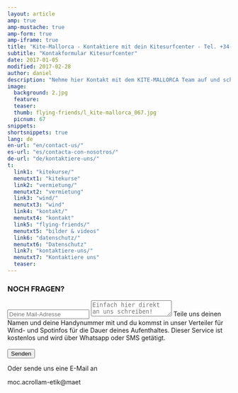 ```yaml
---
layout: article
amp: true
amp-mustache: true
amp-form: true
amp-iframe: true
title: "Kite-Mallorca - Kontaktiere mit dein Kitesurfcenter - Tel. +34-696-264729"
subtitle: "Kontakformular Kitesurfcenter"
date: 2017-01-05
modified: 2017-02-28
author: daniel
description: "Nehme hier Kontakt mit dem KITE-MALLORCA Team auf und schreibe uns deine Fragen!"
image:
  background: 2.jpg
  feature:
  teaser:
  thumb: flying-friends/l_kite-mallorca_067.jpg
  picnum: 67
snippets:
shortsnippets: true
lang: de
en-url: "en/contact-us/"
es-url: "es/contacta-con-nosotros/"
de-url: "de/kontaktiere-uns/"
t:
  link1: "kitekurse/"
  menutxt1: "kitekurse"
  link2: "vermietung/"
  menutxt2: "vermietung"
  link3: "wind/"
  menutxt3: "wind"
  link4: "kontakt/"
  menutxt4: "kontakt"
  link5: "flying-friends/"
  menutxt5: "bilder & videos"
  link6: "datenschutz/"
  menutxt6: "Datenschutz"
  link7: "kontaktiere-uns/"
  menutxt7: "Kontaktiere uns"
  teaser:
---
```


### NOCH FRAGEN?

<form method="POST" action-xhr="https://formspree.io/team@kite-mallorca.com" target="_blank">
  <input type="email" name="_replyto" placeholder="Deine Mail-Adresse" required>
  <input type="hidden" name="_subject" value="Infos über Kitekurse od. -Vermietung auf Mallorca">
  <textarea name="body" placeholder="Einfach hier direkt an uns schreiben!"></textarea>
  <span>Teile uns deinen Namen und deine Handynummer mit und du kommst in unser Verteiler für Wind- und Spotinfos für die Dauer deines Aufenthaltes. Dieser Service ist kostenlos und wird über Whatsapp oder SMS getätigt.</span><br><br>
  <input type="submit" value="Senden">
    <div submit-success>
      <template type="amp-mustache">
        Vielen Dank für deine Anfrage, wir werden es in den nächsten Stunden bearbeiten und uns bei dir melden.
      </template>
    </div>
    <div submit-error>
      <template type="amp-mustache">
        Vielen Dank für deine Anfrage, wir werden es in den nächsten Stunden bearbeiten und uns bei dir melden.  
      </template>
    </div>

</form>
<span>
  Oder sende uns eine E-Mail an
  <p class="backforward">moc.acrollam-etik@maet</p>
</span>